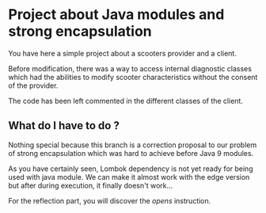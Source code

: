 # Project about Java modules and strong encapsulation
You have here a simple project about a scooters provider and a client.

Before modification, there was a way to access internal diagnostic classes which had the
abilities to modify scooter characteristics without the consent of the provider.

The code has been left commented in the different classes of the client.

## What do I have to do ?
Nothing special because this branch is a correction proposal to our problem of
strong encapsulation which was hard to achieve before Java 9 modules.

As you have certainly seen, Lombok dependency is not yet ready for being used with
java module. We can make it almost work with the edge version but after during execution,
it finally doesn't work...

For the reflection part, you will discover the *opens* instruction.